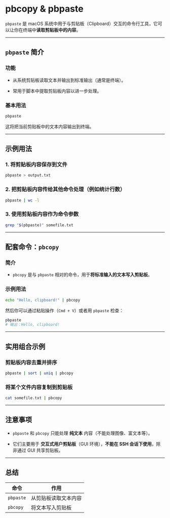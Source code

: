
# pbcopy & pbpaste

`pbpaste` 是 macOS 系统中用于与剪贴板（Clipboard）交互的命令行工具，它可以让你在终端中**读取剪贴板中的内容**。

---

##  `pbpaste` 简介

### 功能

- 从系统剪贴板读取文本并输出到标准输出（通常是终端）。
    
- 常用于脚本中提取剪贴板内容以进一步处理。
    

### 基本用法

```bash
pbpaste
```

这将把当前剪贴板中的文本内容输出到终端。

---

## 示例用法

### 1. 将剪贴板内容保存到文件

```bash
pbpaste > output.txt
```

### 2. 把剪贴板内容传给其他命令处理（例如统计行数）

```bash
pbpaste | wc -l
```

### 3. 使用剪贴板内容作为命令参数

```bash
grep "$(pbpaste)" somefile.txt
```

---

## 配套命令：`pbcopy`

### 简介

- `pbcopy` 是与 `pbpaste` 相对的命令，用于**将标准输入的文本写入剪贴板**。
    

### 示例用法

```bash
echo "Hello, clipboard!" | pbcopy
```

然后你可以通过粘贴操作（`Cmd + V`）或者用 `pbpaste` 检查：

```bash
pbpaste
# 输出：Hello, clipboard!
```

---

## 实用组合示例

### 剪贴板内容去重并排序

```bash
pbpaste | sort | uniq | pbcopy
```

### 将某个文件内容复制到剪贴板

```bash
cat somefile.txt | pbcopy
```

---

## 注意事项

- `pbpaste` 和 `pbcopy` 只能处理 **纯文本** 内容（不能处理图像、富文本等）。
    
- 它们主要用于 **交互式用户剪贴板**（GUI 环境），**不能在 SSH 会话下使用**，除非通过 GUI 共享剪贴板。
    

---

## 总结

|命令|作用|
|---|---|
|`pbpaste`|从剪贴板读取文本内容|
|`pbcopy`|将文本写入剪贴板|
